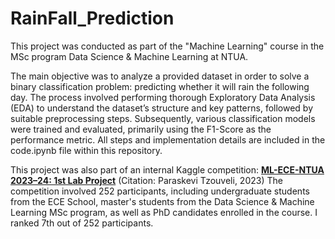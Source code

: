 # RainFall_Prediction
This project was conducted as part of the "Machine Learning" course in the MSc program Data Science & Machine Learning at NTUA.

The main objective was to analyze a provided dataset in order to solve a binary classification problem: predicting whether it will rain the following day. The process involved performing thorough Exploratory Data Analysis (EDA) to understand the dataset’s structure and key patterns, followed by suitable preprocessing steps. Subsequently, various classification models were trained and evaluated, primarily using the F1-Score as the performance metric. All steps and implementation details are included in the code.ipynb file within this repository.

This project was also part of an internal Kaggle competition:  **[ML-ECE-NTUA 2023–24: 1st Lab Project](https://www.kaggle.com/competitions/ml-ece-ntua-23-24-1st-lab-project)**  (Citation: Paraskevi Tzouveli, 2023)
The competition involved 252 participants, including undergraduate students from the ECE School, master's students from the Data Science & Machine Learning MSc program, as well as PhD candidates enrolled in the course. I ranked 7th out of 252 participants.
